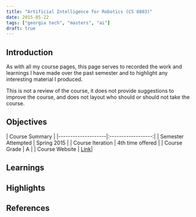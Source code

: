```yaml
---
title: "Artificial Intelligence for Robotics (CS 8803)"
date: 2015-05-22
tags: ["georgia tech", "masters", "ai"]
draft: true
---
```


## Introduction

As with all my course pages, this page serves to recorded the work and learnings I have made over the past semester and to highlight any interesting material I produced.

This is not a review of the course, it does not provide suggestions to improve the course, and does not layout who should or should not take the course.

## Objectives

| Course Summary |
|--------------------|:------------------:|
| Semester Attempted | Spring 2015 |
| Course Iteration   | 4th time offered |
| Course Grade       | A |
| Course Website     | [Link](http://www.omscs.gatech.edu/cs-8803-artificial-intelligence-robotics/)|

## Learnings

## Highlights

## References
